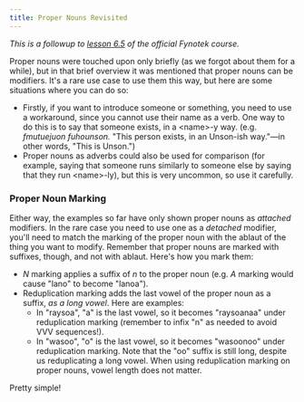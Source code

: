 ```yaml
---
title: Proper Nouns Revisited
---
```


*This is a followup to [lesson 6.5](https://aspenlangs.neocities.org/fynles65.html) of the official Fynotek course.*

Proper nouns were touched upon only briefly (as we forgot about them for a while), but in that brief overview it was mentioned that proper nouns can be modifiers. It's a rare use case to use them this way, but here are some situations where you can do so:

- Firstly, if you want to introduce someone or something, you need to use a workaround, since you cannot use their name as a verb. One way to do this is to say that someone exists, in a \<name>-y way. (e.g. *fmutuejuon fuhounson.* "This person exists, in an Unson-ish way."—in other words, "This is Unson.")
- Proper nouns as adverbs could also be used for comparison (for example, saying that someone runs similarly to someone else by saying that they run \<name>-ly), but this is very uncommon, so use it carefully.

### Proper Noun Marking

Either way, the examples so far have only shown proper nouns as *attached* modifiers. In the rare case you need to use one as a *detached* modifier, you'll need to match the marking of the proper noun with the ablaut of the thing you want to modify. Remember that proper nouns are marked with suffixes, though, and not with ablaut. Here's how you mark them:
  
- *N* marking applies a suffix of *n* to the proper noun (e.g. *A* marking would cause "lano" to become "lanoa").
- Reduplication marking adds the last vowel of the proper noun as a suffix, *as a long vowel*. Here are examples:
  - In "raysoa", "a" is the last vowel, so it becomes "raysoanaa" under reduplication marking (remember to infix "n" as needed to avoid VVV sequences!).
  - In "wasoo", "o" is the last vowel, so it becomes "wasoonoo" under reduplication marking. Note that the "oo" suffix is still long, despite us reduplicating a long vowel. When using reduplication marking on proper nouns, vowel length does not matter.
  
Pretty simple!
